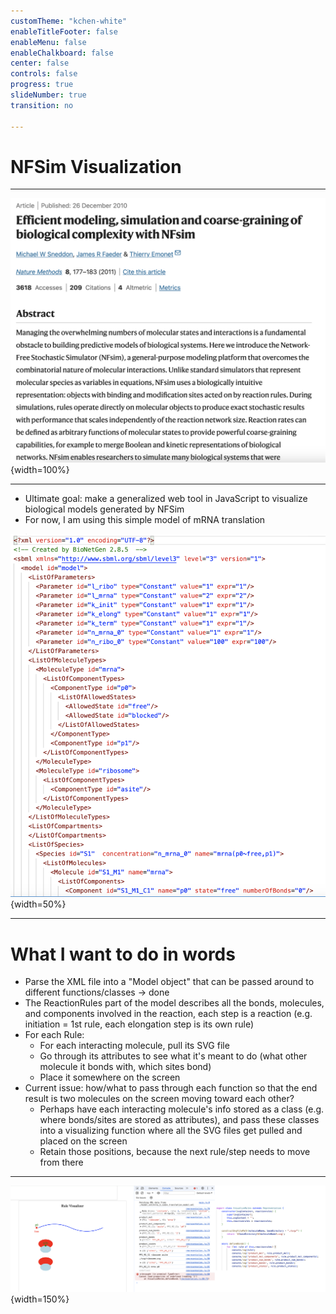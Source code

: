 ```yaml
---
customTheme: "kchen-white"
enableTitleFooter: false
enableMenu: false
enableChalkboard: false
center: false
controls: false
progress: true
slideNumber: true
transition: no

---
```


# NFSim Visualization

---

![](./svg/nfsim_paper.svg){width=100%}

---

- Ultimate goal: make a generalized web tool in JavaScript to visualize biological models generated by NFSim
- For now, I am using this simple model of mRNA translation

![](./svg/model.svg){width=50%}

---

# What I want to do in words

- Parse the XML file into a "Model object" that can be passed around to different functions/classes -> done
- The ReactionRules part of the model describes all the bonds, molecules, and components involved in the reaction, each step is a reaction (e.g. initiation = 1st rule, each elongation step is its own rule)
- For each Rule:
  - For each interacting molecule, pull its SVG file
  - Go through its attributes to see what it's meant to do (what other molecule it bonds with, which sites bond)
  - Place it somewhere on the screen
- Current issue: how/what to pass through each function so that the end result is two molecules on the screen moving toward each other?
  - Perhaps have each interacting molecule's info stored as a class (e.g. where bonds/sites are stored as attributes), and pass these classes into a visualizing function where all the SVG files get pulled and placed on the screen
  - Retain those positions, because the next rule/step needs to move from there

---

![](./svg/dev.svg){width=150%}